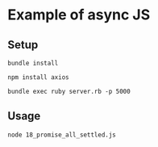# Example of async JS

## Setup

```
bundle install

npm install axios

bundle exec ruby server.rb -p 5000
```

## Usage

```
node 18_promise_all_settled.js
```
